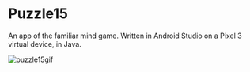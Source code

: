 # Puzzle15
An app of the familiar mind game.
Written in Android Studio on a Pixel 3 virtual device, in Java.

![puzzle15gif](https://user-images.githubusercontent.com/65333560/127485741-adbe8d8d-a9e5-4f38-857f-0b1f023271f3.gif)

